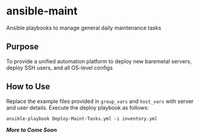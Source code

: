 # ansible-maint
Ansible playbooks to manage general daily maintenance tasks

## Purpose
To provide a unified automation platform to deploy new baremetal servers, deploy SSH users, and all OS-level configs


## How to Use
Replace the example files provided in `group_vars` and `host_vars` with server and user details. Execute the deploy playbook as follows:

```
ansible-playbook Deploy-Maint-Tasks.yml -i inventory.yml
```

***More to Come Soon***
